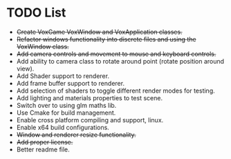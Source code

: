 # TODO List

* ~~Create VoxGame VoxWindow and VoxApplication classes.~~
* ~~Refactor windows functionality into discrete files and using the VoxWindow class.~~
* ~~Add camera controls and movement to mouse and keyboard controls.~~
* Add ability to camera class to rotate around point (rotate position around view).
* Add Shader support to renderer.
* Add frame buffer support to renderer.
* Add selection of shaders to toggle different render modes for testing.
* Add lighting and materials properties to test scene.
* Switch over to using glm maths lib.
* Use Cmake for build management.
* Enable cross platform compiling and support, linux.
* Enable x64 build configurations.
* ~~Window and renderer resize functionality.~~
* ~~Add proper license.~~
* Better readme file.
